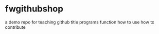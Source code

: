 # fwgithubshop
a demo repo for teaching github
title
programs
function
how to use
how to contribute
